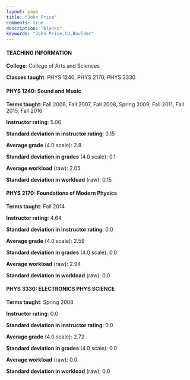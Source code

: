 ```yaml
---
layout: page
title: "John Price" 
comments: true
description: "blanks"
keywords: "John Price,CU,Boulder"
---
```

<head>
<script src="https://ajax.googleapis.com/ajax/libs/jquery/2.1.3/jquery.min.js"></script>
<script src="https://dl.dropboxusercontent.com/s/pc42nxpaw1ea4o9/highcharts.js?dl=0"></script>
<!-- <script src="../assets/js/highcharts.js"></script> -->
<style type="text/css">@font-face {
	font-family: "Bebas Neue";
	src: url(https://www.filehosting.org/file/details/544349/BebasNeue Regular.otf) format("opentype");
	}
	h1.Bebas { 
		font-family: "Bebas Neue", Verdana, Tahoma;
	}
</style>
</head>
	   
#### TEACHING INFORMATION

**College**: College of Arts and Sciences

**Classes taught**: PHYS 1240, PHYS 2170, PHYS 3330

#### PHYS 1240: Sound and Music

**Terms taught**: Fall 2006, Fall 2007, Fall 2008, Spring 2009, Fall 2011, Fall 2015, Fall 2016

**Instructor rating**: 5.06

**Standard deviation in instructor rating**: 0.15

**Average grade** (4.0 scale): 2.8

**Standard deviation in grades** (4.0 scale): 0.1

**Average workload** (raw): 2.05

**Standard deviation in workload** (raw): 0.15

#### PHYS 2170: Foundations of Modern Physics

**Terms taught**: Fall 2014

**Instructor rating**: 4.64

**Standard deviation in instructor rating**: 0.0

**Average grade** (4.0 scale): 2.59

**Standard deviation in grades** (4.0 scale): 0.0

**Average workload** (raw): 2.94

**Standard deviation in workload** (raw): 0.0

#### PHYS 3330: ELECTRONICS PHYS SCIENCE

**Terms taught**: Spring 2008

**Instructor rating**: 0.0

**Standard deviation in instructor rating**: 0.0

**Average grade** (4.0 scale): 2.72

**Standard deviation in grades** (4.0 scale): 0.0

**Average workload** (raw): 0.0

**Standard deviation in workload** (raw): 0.0

